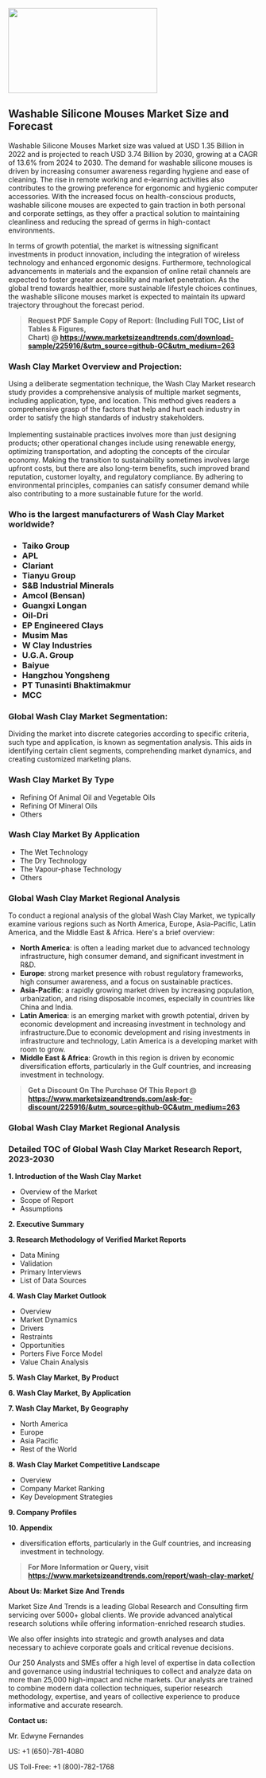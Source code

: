 <p><img class="alignnone size-medium wp-image-20088" src="https://ffe5etoiles.com/wp-content/uploads/2024/12/MST1-300x171.png" alt="" width="300" height="171" /></p><h2>Washable Silicone Mouses Market Size and Forecast</h2><p>Washable Silicone Mouses Market size was valued at USD 1.35 Billion in 2022 and is projected to reach USD 3.74 Billion by 2030, growing at a CAGR of 13.6% from 2024 to 2030. The demand for washable silicone mouses is driven by increasing consumer awareness regarding hygiene and ease of cleaning. The rise in remote working and e-learning activities also contributes to the growing preference for ergonomic and hygienic computer accessories. With the increased focus on health-conscious products, washable silicone mouses are expected to gain traction in both personal and corporate settings, as they offer a practical solution to maintaining cleanliness and reducing the spread of germs in high-contact environments.</p><p>In terms of growth potential, the market is witnessing significant investments in product innovation, including the integration of wireless technology and enhanced ergonomic designs. Furthermore, technological advancements in materials and the expansion of online retail channels are expected to foster greater accessibility and market penetration. As the global trend towards healthier, more sustainable lifestyle choices continues, the washable silicone mouses market is expected to maintain its upward trajectory throughout the forecast period.</p></p><blockquote id="" class=""><strong>Request PDF Sample Copy of Report: (Including Full TOC, List of Tables &amp; Figures, Chart)&nbsp;@&nbsp;<strong><a href="https://www.marketsizeandtrends.com/download-sample/225916/&utm_source=github-GC&utm_medium=263" target="_blank">https://www.marketsizeandtrends.com/download-sample/225916/&utm_source=github-GC&utm_medium=263</a></strong></strong></blockquote><h3 id="" class="">Wash Clay Market&nbsp;Overview and Projection:</h3><p id="" class="">Using a deliberate segmentation technique, the Wash Clay Market research study provides a comprehensive analysis of multiple market segments, including application, type, and location. This method gives readers a comprehensive grasp of the factors that help and hurt each industry in order to satisfy the high standards of industry stakeholders. <br /> <br />Implementing sustainable practices involves more than just designing products; other operational changes include using renewable energy, optimizing transportation, and adopting the concepts of the circular economy. Making the transition to sustainability sometimes involves large upfront costs, but there are also long-term benefits, such improved brand reputation, customer loyalty, and regulatory compliance. By adhering to environmental principles, companies can satisfy consumer demand while also contributing to a more sustainable future for the world.</p><h3 id="" class="">Who is the largest manufacturers of&nbsp;Wash Clay Market worldwide?</h3><h3 class=""><p><ul><li>Taiko Group </li><li> APL </li><li> Clariant </li><li> Tianyu Group </li><li> S&B Industrial Minerals </li><li> Amcol (Bensan) </li><li> Guangxi Longan </li><li> Oil-Dri </li><li> EP Engineered Clays </li><li> Musim Mas </li><li> W Clay Industries </li><li> U.G.A. Group </li><li> Baiyue </li><li> Hangzhou Yongsheng </li><li> PT Tunasinti Bhaktimakmur </li><li> MCC</li></ul></p></h3><h3 id="" class="">Global&nbsp;Wash Clay Market Segmentation:</h3><p id="" class="">Dividing the market into discrete categories according to specific criteria, such type and application, is known as segmentation analysis. This aids in identifying certain client segments, comprehending market dynamics, and creating customized marketing plans.</p><h3 id="" class="">Wash Clay Market&nbsp;By Type</h3><p><p><ul><li>Refining Of Animal Oil and Vegetable Oils</li><li> Refining Of Mineral Oils</li><li> Others</p></li></ul></p></p><h3 id="" class="">Wash Clay Market&nbsp;By Application</h3><p class=""><p><ul><li>The Wet Technology</li><li> The Dry Technology</li><li> The Vapour-phase Technology</li><li> Others</li></ul></p></p><h3 id="" class="">Global Wash Clay Market Regional Analysis</h3><p id="" class="">To conduct a regional analysis of the global Wash Clay Market, we typically examine various regions such as North America, Europe, Asia-Pacific, Latin America, and the Middle East &amp; Africa. Here's a brief overview:</p><ul><li><strong>North America</strong>: is often a leading market due to advanced technology infrastructure, high consumer demand, and significant investment in R&amp;D.</li><li><strong>Europe</strong>: strong market presence with robust regulatory frameworks, high consumer awareness, and a focus on sustainable practices.</li><li><strong>Asia-Pacific</strong>: a rapidly growing market driven by increasing population, urbanization, and rising disposable incomes, especially in countries like China and India.</li><li><strong>Latin America</strong>: is an emerging market with growth potential, driven by economic development and increasing investment in technology and infrastructure.Due to economic development and rising investments in infrastructure and technology, Latin America is a developing market with room to grow.</li><li><strong>Middle East &amp; Africa</strong>: Growth in this region is driven by economic diversification efforts, particularly in the Gulf countries, and increasing investment in technology.</li></ul><blockquote id="" class=""><strong>Get a Discount On The Purchase Of This Report @ <strong><a href="https://www.marketsizeandtrends.com/ask-for-discount/225916/&utm_source=github-GC&utm_medium=263" target="_blank">https://www.marketsizeandtrends.com/ask-for-discount/225916/&utm_source=github-GC&utm_medium=263</a></strong></strong></blockquote><h3 id="" class="">Global Wash Clay Market Regional Analysis</h3><h3 id="" class="">Detailed TOC of Global Wash Clay Market Research Report, 2023-2030</h3><p id="" class=""><strong>1. Introduction of the Wash Clay Market</strong></p><ul><li>Overview of the Market</li><li>Scope of Report</li><li>Assumptions</li></ul><p id="" class=""><strong>2. Executive Summary</strong></p><p id="" class=""><strong>3. Research Methodology of Verified Market Reports</strong></p><ul><li>Data Mining</li><li>Validation</li><li>Primary Interviews</li><li>List of Data Sources</li></ul><p id="" class=""><strong>4. Wash Clay Market Outlook</strong></p><ul><li>Overview</li><li>Market Dynamics</li><li>Drivers</li><li>Restraints</li><li>Opportunities</li><li>Porters Five Force Model</li><li>Value Chain Analysis</li></ul><p id="" class=""><strong>5. Wash Clay Market, By Product</strong></p><p id="" class=""><strong>6. Wash Clay Market, By Application</strong></p><p id="" class=""><strong>7. Wash Clay Market, By Geography</strong></p><ul><li>North America</li><li>Europe</li><li>Asia Pacific</li><li>Rest of the World</li></ul><p id="" class=""><strong>8. Wash Clay Market Competitive Landscape</strong></p><ul><li>Overview</li><li>Company Market Ranking</li><li>Key Development Strategies</li></ul><p id="" class=""><strong>9. Company Profiles</strong></p><p id="" class=""><strong>10. Appendix</strong></p><ul><li>diversification efforts, particularly in the Gulf countries, and increasing investment in technology.</li></ul><blockquote id="" class=""><strong>For More Information or Query, visit <strong><strong><a href="https://www.marketsizeandtrends.com/report/wash-clay-market/" target="_blank">https://www.marketsizeandtrends.com/report/wash-clay-market/</a></strong></strong></strong></blockquote><p id="" class=""><strong>About Us: Market Size And Trends</strong></p><p id="" class="">Market Size And Trends is a leading Global Research and Consulting firm servicing over 5000+ global clients. We provide advanced analytical research solutions while offering information-enriched research studies.</p><p id="" class="">We also offer insights into strategic and growth analyses and data necessary to achieve corporate goals and critical revenue decisions.</p><p id="" class="">Our 250 Analysts and SMEs offer a high level of expertise in data collection and governance using industrial techniques to collect and analyze data on more than 25,000 high-impact and niche markets. Our analysts are trained to combine modern data collection techniques, superior research methodology, expertise, and years of collective experience to produce informative and accurate research.</p><p id="" class=""><strong>Contact us:</strong></p><p id="" class="">Mr. Edwyne Fernandes</p><p id="" class="">US: +1 (650)-781-4080</p><p id="" class="">US Toll-Free: +1 (800)-782-1768</p>
